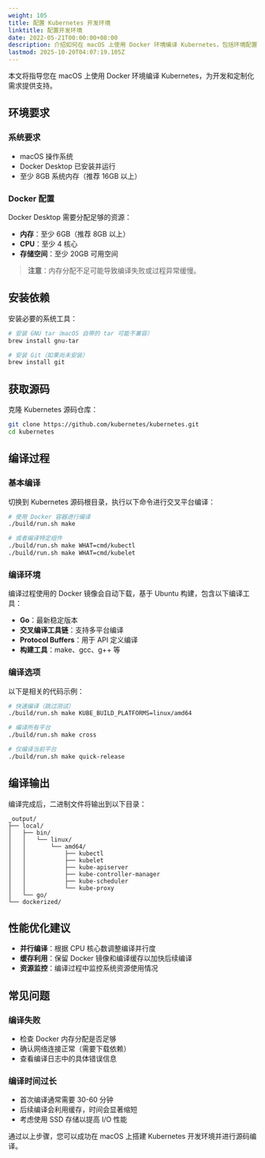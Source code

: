 ```yaml
---
weight: 105
title: 配置 Kubernetes 开发环境
linktitle: 配置开发环境
date: 2022-05-21T00:00:00+08:00
description: 介绍如何在 macOS 上使用 Docker 环境编译 Kubernetes，包括环境配置、依赖安装和编译流程的详细说明。
lastmod: 2025-10-20T04:07:19.105Z
---
```


本文将指导您在 macOS 上使用 Docker 环境编译 Kubernetes，为开发和定制化需求提供支持。

## 环境要求

### 系统要求

- macOS 操作系统
- Docker Desktop 已安装并运行
- 至少 8GB 系统内存（推荐 16GB 以上）

### Docker 配置

Docker Desktop 需要分配足够的资源：

- **内存**：至少 6GB（推荐 8GB 以上）
- **CPU**：至少 4 核心
- **存储空间**：至少 20GB 可用空间

> **注意**：内存分配不足可能导致编译失败或过程异常缓慢。

## 安装依赖

安装必要的系统工具：

```bash
# 安装 GNU tar（macOS 自带的 tar 可能不兼容）
brew install gnu-tar

# 安装 Git（如果尚未安装）
brew install git
```

## 获取源码

克隆 Kubernetes 源码仓库：

```bash
git clone https://github.com/kubernetes/kubernetes.git
cd kubernetes
```

## 编译过程

### 基本编译

切换到 Kubernetes 源码根目录，执行以下命令进行交叉平台编译：

```bash
# 使用 Docker 容器进行编译
./build/run.sh make

# 或者编译特定组件
./build/run.sh make WHAT=cmd/kubectl
./build/run.sh make WHAT=cmd/kubelet
```

### 编译环境

编译过程使用的 Docker 镜像会自动下载，基于 Ubuntu 构建，包含以下编译工具：

- **Go**：最新稳定版本
- **交叉编译工具链**：支持多平台编译
- **Protocol Buffers**：用于 API 定义编译
- **构建工具**：make、gcc、g++ 等

### 编译选项

以下是相关的代码示例：

```bash
# 快速编译（跳过测试）
./build/run.sh make KUBE_BUILD_PLATFORMS=linux/amd64

# 编译所有平台
./build/run.sh make cross

# 仅编译当前平台
./build/run.sh make quick-release
```

## 编译输出

编译完成后，二进制文件将输出到以下目录：

```text
_output/
├── local/
│   ├── bin/
│   │   └── linux/
│   │       └── amd64/
│   │           ├── kubectl
│   │           ├── kubelet
│   │           ├── kube-apiserver
│   │           ├── kube-controller-manager
│   │           ├── kube-scheduler
│   │           └── kube-proxy
│   └── go/
└── dockerized/
```

## 性能优化建议

- **并行编译**：根据 CPU 核心数调整编译并行度
- **缓存利用**：保留 Docker 镜像和编译缓存以加快后续编译
- **资源监控**：编译过程中监控系统资源使用情况

## 常见问题

### 编译失败

- 检查 Docker 内存分配是否足够
- 确认网络连接正常（需要下载依赖）
- 查看编译日志中的具体错误信息

### 编译时间过长

- 首次编译通常需要 30-60 分钟
- 后续编译会利用缓存，时间会显著缩短
- 考虑使用 SSD 存储以提高 I/O 性能

通过以上步骤，您可以成功在 macOS 上搭建 Kubernetes 开发环境并进行源码编译。
